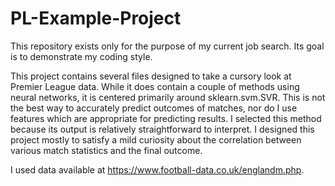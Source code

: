 # PL-Example-Project

This repository exists only for the purpose of my current job search. Its goal is to demonstrate my coding style.

This project contains several files designed to take a cursory look at Premier League data. While it does contain a couple of methods using neural networks, it is centered primarily around sklearn.svm.SVR. This is not the best way to accurately predict outcomes of matches, nor do I use features which are appropriate for predicting results. I selected this method because its output is relatively straightforward to interpret. I designed this project mostly to satisfy a mild curiosity about the correlation between various match statistics and the final outcome.

I used data available at https://www.football-data.co.uk/englandm.php.
